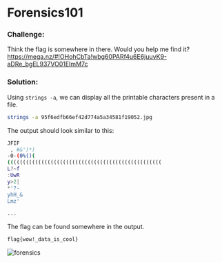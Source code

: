 # Forensics101 
### Challenge:
Think the flag is somewhere in there. Would you help me find it? https://mega.nz/#!OHohCbTa!wbg60PARf4u6E6juuvK9-aDRe_bgEL937VO01EImM7c<br />
### Solution:
Using `strings -a`, we can display all the printable characters present in a file.
```bash
strings -a 95f6edfb66ef42d774a5a34581f19052.jpg
```
The output should look similar to this:
```bash
JFIF
 , #&')*)
-0-(0%()(
((((((((((((((((((((((((((((((((((((((((((((((((((
L?~f
:UwR
y>2|
*'?-
yhH_&
Lmz'

...
```
The flag can be found somewhere in the output.
```bash
flag{wow!_data_is_cool}
```
![forensics](https://user-images.githubusercontent.com/59718043/123303348-b5f3f800-d4eb-11eb-9e75-84ff1c026fba.png)

